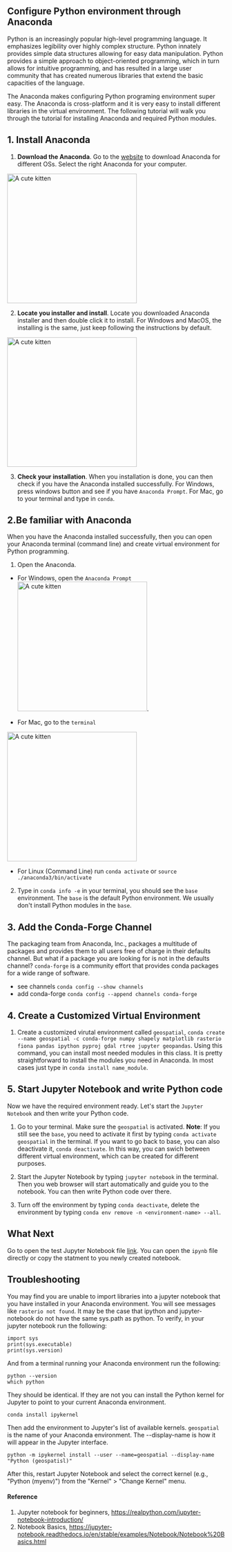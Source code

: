 ## Configure Python environment through Anaconda
Python is an increasingly popular high-level programming language. It emphasizes legibility over highly complex structure. Python innately provides simple data structures allowing for easy data manipulation. Python provides a simple approach to object-oriented programming, which in turn allows for intuitive programming, and has resulted in a large user community that has created numerous libraries that extend the basic capacities of the language.

The Anaconda makes configuring Python programing environment super easy. The Anaconda is cross-platform and it is very easy to install different libraries in the virtual environment. The following tutorial will walk you through the tutorial for installing Anaconda and required Python modules.

## 1. Install Anaconda
1. **Download the Anaconda**. Go to the [website](https://www.anaconda.com/products/individual) to download Anaconda for different OSs. Select the right Anaconda for your computer.

 <img src="images/download-anaconda.png" title="A cute kitten" height="300" /> 



2. **Locate you installer and install**. Locate you downloaded Anaconda installer and then double click it to install. For Windows and MacOS, the installing is the same, just keep following the instructions by default.

<img src="images/wind-install.png" title="A cute kitten" height="300" />

3. **Check your installation**. When you installation is done, you can then check if you have the Anaconda installed successfully. For Windows, press windows button and see if you have `Anaconda Prompt`. For Mac, go to your terminal and type in `conda`. 


## 2.Be familiar with Anaconda
When you have the Anaconda installed successfully, then you can open your Anaconda terminal (command line) and create virtual environment for Python programming. 

1. Open the Anaconda. 
 - For Windows, open the `Anaconda Prompt` 
<img src="images/win-terminal.png" title="A cute kitten" height="300" />. 

- For Mac, go to the `terminal`  
<img src="images/mac-terminal.png" title="A cute kitten" height="300" />

- For Linux (Command Line) run `conda activate` or `source ./anaconda3/bin/activate`

2. Type in `conda info -e` in your terminal, you should see the `base` environment. The `base` is the default Python environment. We usually don't install Python modules in the `base`. 


## 3. Add the Conda-Forge Channel
The packaging team from Anaconda, Inc., packages a multitude of packages and provides them to all users free of charge in their defaults channel. But what if a package you are looking for is not in the defaults channel? `conda-forge` is a community effort that provides conda packages for a wide range of software.

 - see channels `conda config --show channels`
 - add conda-forge `conda config --append channels conda-forge`

## 4. Create a Customized Virtual Environment
1. Create a customized virutal environment called `geospatial`, `conda create --name geospatial -c conda-forge numpy shapely matplotlib rasterio fiona pandas ipython pyproj gdal rtree jupyter geopandas`. Using this command, you can install most needed modules in this class. It is pretty straightforward to install the modules you need in Anaconda. In most cases just type in `conda install name_module`.

## 5. Start Jupyter Notebook and write Python code
Now we have the required environment ready. Let's start the `Jupyter Notebook` and then write your Python code. 

1. Go to your terminal. Make sure the `geospatial` is activated. **Note**: If you still see the `base`, you need to activate it first by typing `conda activate geospatial` in the terminal. If you want to go back to base, you can also deactivate it, `conda deactivate`. In this way, you can swich between different virtual environment, which can be created for different purposes. 

2. Start the Jupyter Notebook by typing `jupyter notebook` in the terminal. Then you web browser will start automatically and guide you to the notebook. You can then write Python code over there. 

3. Turn off the environment by typing `conda deactivate`, delete the environment by typing `conda env remove -n <environment-name> --all`.



## What Next
Go to open the test Jupyter Notebook file [link](../01_basics_python_spatial_data.ipynb). You can open the `ipynb` file directly or copy the statment to you newly created notebook.

## Troubleshooting
You may find you are unable to import libraries into a jupyter notebook that you have installed in your Anaconda environment. You will see messages like `rasterio not found`. It may be the case that ipython and jupyter-notebook do not have the same sys.path as python. To verify, in your jupyter notebook run the following:

```
import sys
print(sys.executable)
print(sys.version)
```
And from a terminal running your Anaconda environment run the following:

```
python --version
which python
```
They should be identical. If they are not you can install the Python kernel for Jupyter to point to your current Anaconda environment.
```
conda install ipykernel
```
Then add the environment to Jupyter's list of available kernels. `geospatial` is the name of your Anaconda environment. The --display-name is how it will appear in the Jupyter interface.
```
python -m ipykernel install --user --name=geospatial --display-name "Python (geospatisl)"
```
After this, restart Jupyter Notebook and select the correct kernel (e.g., "Python (myenv)") from the "Kernel" > "Change Kernel" menu.

#### Reference
1. Jupyter notebook for beginners, https://realpython.com/jupyter-notebook-introduction/
2. Notebook Basics, https://jupyter-notebook.readthedocs.io/en/stable/examples/Notebook/Notebook%20Basics.html
